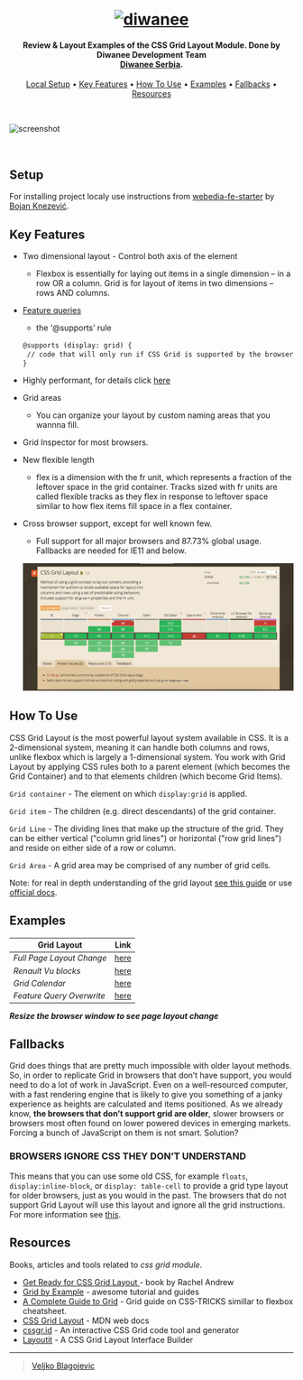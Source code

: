 <h1 align="center">
  <br>
  <a href="http://www.diwanee.com"><img src="https://storage.googleapis.com/fbgabudhabi/2017/09/DIWANEE.jpg" alt="diwanee" width="200"></a>
  <br>
</h1>

<h4 align="center">Review & Layout Examples of the CSS Grid Layout Module. Done by Diwanee Development Team <br> <a href="http://www.diwanee-serbia.rs/" target="_blank">Diwanee Serbia</a>.</h4>

<p align="center">
  <a href="#setup">Local Setup</a> •
  <a href="#key-features">Key Features</a> •
  <a href="#how-to-use">How To Use</a> •
  <a href="#examples">Examples</a> •
  <a href="#fallbacks">Fallbacks</a> •
  <a href="#resources">Resources</a>
</p>

<br>

![screenshot](https://cdn-images-1.medium.com/max/1600/1*QJZ8nT3u5zwQQhFNddtSbA.gif)

<br>

## Setup

For installing project localy use instructions from [webedia-fe-starter](https://github.com/Demiourgos87/webedia-fe-starter) by [Bojan Knezević](https://github.com/Demiourgos87).

## Key Features

- Two dimensional layout - Control both axis of the element

  - Flexbox is essentially for laying out items in a single dimension – in a row OR a column. Grid is for layout of items in two dimensions – rows AND columns.

- [Feature queries](https://www.w3.org/TR/css3-conditional/#at-supports)

  - the ‘@supports’ rule

  ```
  @supports (display: grid) {
   // code that will only run if CSS Grid is supported by the browser }
  ```

- Highly performant, for details click [here](https://blogs.igalia.com/jfernandez/2015/06/24/performance-on-grid-layout/)
- Grid areas
  - You can organize your layout by custom naming areas that you wannna fill.
- Grid Inspector for most browsers.
- New flexible length
  - flex is a dimension with the fr unit, which represents a fraction of the leftover space in the grid container. Tracks sized with fr units are called flexible tracks as they flex in response to leftover space similar to how flex items fill space in a flex container.
- Cross browser support, except for well known few.

  - Full support for all major browsers and 87.73% global usage. Fallbacks are needed for IE11 and below.

  ![caniuse](/caniuse.png)

## How To Use

CSS Grid Layout is the most powerful layout system available in CSS. It is a 2-dimensional system, meaning it can handle both columns and rows, unlike flexbox which is largely a 1-dimensional system. You work with Grid Layout by applying CSS rules both to a parent element (which becomes the Grid Container) and to that elements children (which become Grid Items).

`Grid container` - The element on which `display:grid` is applied.

`Grid item` - The children (e.g. direct descendants) of the grid container.

`Grid Line` - The dividing lines that make up the structure of the grid. They can be either vertical ("column grid lines") or horizontal ("row grid lines") and reside on either side of a row or column.

`Grid Area` - A grid area may be comprised of any number of grid cells.

Note: for real in depth understanding of the grid layout [see this guide](https://css-tricks.com/snippets/css/complete-guide-grid/) or use [official docs](https://www.w3.org/TR/css-grid-2/).

## Examples

| Grid Layout               |                      Link                      |
| ------------------------- | :--------------------------------------------: |
| _Full Page Layout Change_ |       [here](https://wekios.github.io/)        |
| _Renault Vu blocks_       | [here](https://wekios.github.io/renault.html)  |
| _Grid Calendar_           | [here](https://wekios.github.io/calendar.html) |
| _Feature Query Overwrite_ | [here](https://wekios.github.io/fallback.html) |

**_Resize the browser window to see page layout change_**

## Fallbacks

Grid does things that are pretty much impossible with older layout methods. So, in order to replicate Grid in browsers that don’t have support, you would need to do a lot of work in JavaScript. Even on a well-resourced computer, with a fast rendering engine that is likely to give you something of a janky experience as heights are calculated and items positioned. As we already know, **the browsers that don’t support grid are older**, slower browsers or browsers most often found on lower powered devices in emerging markets. Forcing a bunch of JavaScript on them is not smart. Solution?

### BROWSERS IGNORE CSS THEY DON’T UNDERSTAND

This means that you can use some old CSS, for example `floats`, <br>
`display:inline-block`, or `display: table-cell` to provide a grid type layout for older browsers, just as you would in the past. The browsers that do not support Grid Layout will use this layout and ignore all the grid instructions.
For more information see [this](https://rachelandrew.co.uk/css/cheatsheets/grid-fallbacks).

## Resources

Books, articles and tools related to _css grid module_.

- [Get Ready for CSS Grid Layout
  ](https://www.goodreads.com/book/show/28485920-get-ready-for-css-grid-layout) - book by Rachel Andrew
- [Grid by Example](https://gridbyexample.com/) - awesome tutorial and guides
- [A Complete Guide to Grid](https://css-tricks.com/snippets/css/complete-guide-grid/) - Grid guide on CSS-TRICKS simillar to flexbox cheatsheet.
- [CSS Grid Layout](https://developer.mozilla.org/en-US/docs/Web/CSS/CSS_Grid_Layout) - MDN web docs
- [cssgr.id](https://cssgr.id/) - An interactive CSS Grid code tool and generator
- [Layoutit](https://www.layoutit.com/grid) - A CSS Grid Layout Interface Builder

---

> [Veljko Blagojevic](http://veljkoblagojevic.com)
